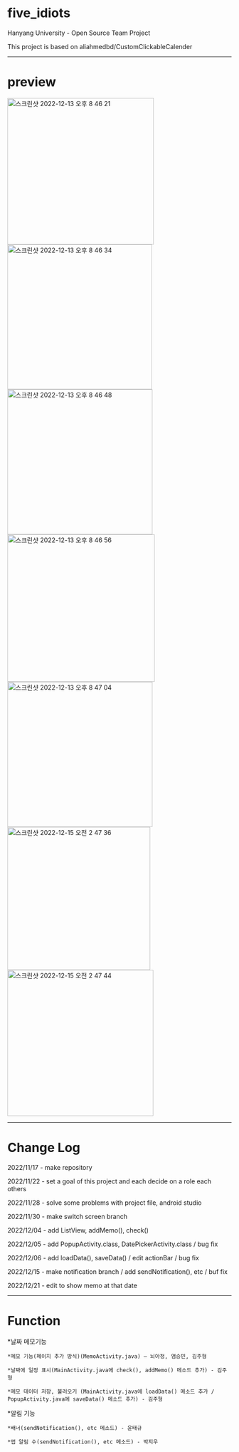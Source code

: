 # five_idiots
Hanyang University - Open Source Team Project

This project is based on aliahmedbd/CustomClickableCalender
***

# preview

<div>
<img width="329" alt="스크린샷 2022-12-13 오후 8 46 21" src="https://user-images.githubusercontent.com/78329120/207310182-8a264dce-2efc-4558-a368-359212439398.png">
<img width="325" alt="스크린샷 2022-12-13 오후 8 46 34" src="https://user-images.githubusercontent.com/78329120/207310191-7dfa1a7e-0707-442a-af8e-b694b0ce24e2.png">
<img width="326" alt="스크린샷 2022-12-13 오후 8 46 48" src="https://user-images.githubusercontent.com/78329120/207310193-5176dfa3-c3c3-49dd-a7e3-af7f2d786604.png">
<img width="331" alt="스크린샷 2022-12-13 오후 8 46 56" src="https://user-images.githubusercontent.com/78329120/207310196-4f980476-61ab-423e-81bb-6b09533f28fc.png">
<img width="326" alt="스크린샷 2022-12-13 오후 8 47 04" src="https://user-images.githubusercontent.com/78329120/207310198-e83304e2-2ce3-4eb6-86da-2c2d88b9ed29.png">
<img width="321" alt="스크린샷 2022-12-15 오전 2 47 36" src="https://user-images.githubusercontent.com/78329120/207669616-a0c045f5-375c-4c36-93e4-8b6cd43cd1c3.png">
<img width="328" alt="스크린샷 2022-12-15 오전 2 47 44" src="https://user-images.githubusercontent.com/78329120/207669624-ae4fc598-e5ca-4658-a6b2-21f19d63fe35.png">
</div>

***

# Change Log

2022/11/17 - make repository

2022/11/22 - set a goal of this project and  each decide on a role each others

2022/11/28 - solve some problems with project file, android studio

2022/11/30 - make switch screen branch

2022/12/04 - add ListView, addMemo(), check()

2022/12/05 - add PopupActivity.class, DatePickerActivity.class / bug fix

2022/12/06 - add loadData(), saveData() / edit actionBar / bug fix

2022/12/15 - make notification branch / add sendNotification(), etc / buf fix

2022/12/21 - edit to show memo at that date

***
# Function
*날짜 메모기능

    *메모 기능(페이지 추가 방식)(MemoActivity.java) – 뇌아정, 염승민, 김주형

    *날짜에 일정 표시(MainActivity.java에 check(), addMemo() 메소드 추가) - 김주형
    
    *메모 데이터 저장, 불러오기 (MainActivity.java에 loadData() 메소드 추가 / PopupActivity.java에 saveData() 메소드 추가) - 김주형

*알림 기능

    *배너(sendNotification(), etc 메소드) - 윤태규

    *앱 알림 수(sendNotification(), etc 메소드) - 박지우
